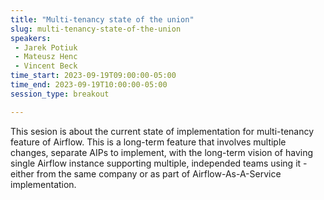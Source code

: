 ```yaml
---
title: "Multi-tenancy state of the union"
slug: multi-tenancy-state-of-the-union
speakers:
 - Jarek Potiuk
 - Mateusz Henc
 - Vincent Beck
time_start: 2023-09-19T09:00:00-05:00
time_end: 2023-09-19T10:00:00-05:00
session_type: breakout

---
```


This sesion is about the current state of implementation for multi-tenancy feature of Airflow. This is a long-term feature that involves multiple changes, separate AIPs to implement, with the long-term vision of having single Airflow instance supporting multiple, independed teams using it - either from the same company or as part of Airflow-As-A-Service implementation.
